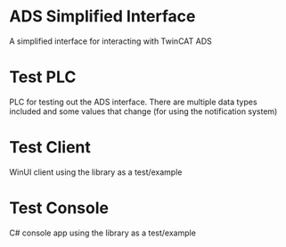 # ADS Simplified Interface
A simplified interface for interacting with TwinCAT ADS

# Test PLC
PLC for testing out the ADS interface.  There are multiple data types included and some values that change (for using the notification system)

# Test Client
WinUI client using the library as a test/example

# Test Console
C# console app using the library as a test/example

